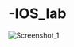 # -IOS_lab
![Screenshot_1](https://github.com/vasilevavaleri/-OIS/assets/153999612/3f6c0c5e-2eeb-4d5c-9084-00442c518cbc)
